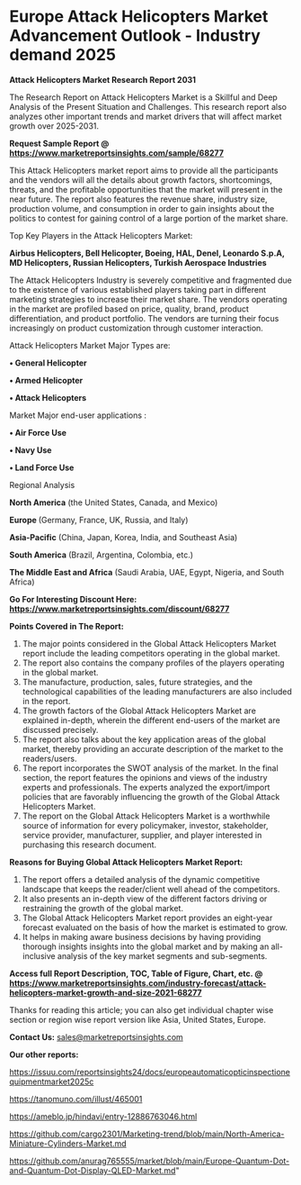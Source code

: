  # Europe Attack Helicopters Market Advancement Outlook - Industry demand 2025

<strong>Attack Helicopters Market Research Report 2031</strong>

The Research Report on Attack Helicopters Market is a Skillful and Deep Analysis of the Present Situation and Challenges. This research report also analyzes other important trends and market drivers that will affect market growth over 2025-2031.

<strong>Request Sample Report @ <a href=https://www.marketreportsinsights.com/sample/68277>https://www.marketreportsinsights.com/sample/68277</a></strong>

This Attack Helicopters market report aims to provide all the participants and the vendors will all the details about growth factors, shortcomings, threats, and the profitable opportunities that the market will present in the near future. The report also features the revenue share, industry size, production volume, and consumption in order to gain insights about the politics to contest for gaining control of a large portion of the market share.

Top Key Players in the Attack Helicopters Market:

<strong>Airbus Helicopters, Bell Helicopter, Boeing, HAL, Denel, Leonardo S.p.A, MD Helicopters, Russian Helicopters, Turkish Aerospace Industries</strong>

The Attack Helicopters Industry is severely competitive and fragmented due to the existence of various established players taking part in different marketing strategies to increase their market share. The vendors operating in the market are profiled based on price, quality, brand, product differentiation, and product portfolio. The vendors are turning their focus increasingly on product customization through customer interaction.

Attack Helicopters Market Major Types are:

<strong>• General Helicopter

• Armed Helicopter

• Attack Helicopters</strong>

Market Major end-user applications :

<strong>• Air Force Use

• Navy Use

• Land Force Use</strong>

Regional Analysis

</u><strong><b>North America</b></strong> (the United States, Canada, and Mexico)

<strong><b>Europe </b></strong>(Germany, France, UK, Russia, and Italy)

<strong><b>Asia-Pacific</b></strong> (China, Japan, Korea, India, and Southeast Asia)

<strong><b>South America</b></strong> (Brazil, Argentina, Colombia, etc.)

<strong><b>The Middle East and Africa</b></strong> (Saudi Arabia, UAE, Egypt, Nigeria, and South Africa)

<strong>Go For Interesting Discount Here: <a href=https://www.marketreportsinsights.com/discount/68277>https://www.marketreportsinsights.com/discount/68277</a></strong>

<strong>Points Covered in The Report:</strong>
<ol>
  <li>The major points considered in the Global Attack Helicopters Market report include the leading competitors operating in the global market.</li>
  <li>The report also contains the company profiles of the players operating in the global market.</li>
  <li>The manufacture, production, sales, future strategies, and the technological capabilities of the leading manufacturers are also included in the report.</li>
  <li>The growth factors of the Global Attack Helicopters Market are explained in-depth, wherein the different end-users of the market are discussed precisely.</li>
  <li>The report also talks about the key application areas of the global market, thereby providing an accurate description of the market to the readers/users.</li>
  <li>The report incorporates the SWOT analysis of the market. In the final section, the report features the opinions and views of the industry experts and professionals. The experts analyzed the export/import policies that are favorably influencing the growth of the Global Attack Helicopters Market.</li>
  <li>The report on the Global Attack Helicopters Market is a worthwhile source of information for every policymaker, investor, stakeholder, service provider, manufacturer, supplier, and player interested in purchasing this research document.</li>
</ol>
<strong>Reasons for Buying Global Attack Helicopters Market Report:</strong>

<ol>
  <li>The report offers a detailed analysis of the dynamic competitive landscape that keeps the reader/client well ahead of the competitors.</li>
  <li>It also presents an in-depth view of the different factors driving or restraining the growth of the global market.</li>
  <li>The Global Attack Helicopters Market report provides an eight-year forecast evaluated on the basis of how the market is estimated to grow.</li>
  <li>It helps in making aware business decisions by having providing thorough insights insights into the global market and by making an all-inclusive analysis of the key market segments and sub-segments.</li>
</ol>
<strong>Access full Report Description, TOC, Table of Figure, Chart, etc. @ <a href=https://www.marketreportsinsights.com/industry-forecast/attack-helicopters-market-growth-and-size-2021-68277>https://www.marketreportsinsights.com/industry-forecast/attack-helicopters-market-growth-and-size-2021-68277</a></strong>


Thanks for reading this article; you can also get individual chapter wise section or region wise report version like Asia, United States, Europe.

<strong>Contact Us:</strong>
sales@marketreportsinsights.com

<strong>Our other reports:</strong>

<a href=https://issuu.com/reportsinsights24/docs/europeautomaticopticinspectionequipmentmarket2025c>https://issuu.com/reportsinsights24/docs/europeautomaticopticinspectionequipmentmarket2025c</a>

<a href=https://tanomuno.com/illust/465001>https://tanomuno.com/illust/465001</a>

<a href=https://ameblo.jp/hindavi/entry-12886763046.html>https://ameblo.jp/hindavi/entry-12886763046.html</a>

<a href=https://github.com/cargo2301/Marketing-trend/blob/main/North-America-Miniature-Cylinders-Market.md>https://github.com/cargo2301/Marketing-trend/blob/main/North-America-Miniature-Cylinders-Market.md</a>

<a href=https://github.com/anurag765555/market/blob/main/Europe-Quantum-Dot-and-Quantum-Dot-Display-QLED-Market.md>https://github.com/anurag765555/market/blob/main/Europe-Quantum-Dot-and-Quantum-Dot-Display-QLED-Market.md</a>"
